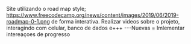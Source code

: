 Site utilizando o road map style; https://www.freecodecamp.org/news/content/images/2019/06/2019-roadmap-0-1.png
de forma interativa. 
  Realizar videos sobre o projeto, interagindo com celular, banco de dados e+++
  ---Nuevas = Imlementar intereaçoes de progresso
